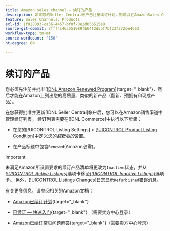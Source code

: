 ```yaml
---
title: Amazon sales channel — 续订的产品
description: 如果您的Seller Central帐户已注册续订计划，则可以在AmazonSales Channel中管理续订列表。
feature: Sales Channels, Products
exl-id: 1f828893-ca56-4457-bf8f-8e2d056515e8
source-git-commit: 7fff4c463551089fb64f2d5bf7bf23f272ce4663
workflow-type: tm+mt
source-wordcount: '150'
ht-degree: 0%

---
```


# 续订的产品

您必须先注册并批准[[!DNL Amazon Renewed Program]](https://sell.amazon.com/programs/renewed.html){target="_blank"}，然后才能在Amazon上列出您的高质量、类似的新产品（翻新、预拥有和现成产品）。

在您获得批准并更新[!DNL Seller Central]帐户后，您可以在Amazon销售渠道中管理续订列表。 续订列表需要在[!DNL Commerce]中执行以下步骤：

- 在您的[!UICONTROL Listing Settings] > [[!UICONTROL Product Listing Condition]](./product-listing-condition.md)中定义您的&#x200B;_翻新后的_&#x200B;设置。

- 在产品标题中包含`Renewed`(Amazon必需)。

>[!IMPORTANT]
>
>未满足Amazon所设置要求的续订产品清单将更改为`Inactive`状态，并从&#x200B;*[[!UICONTROL Active Listings]](./active-listings.md)*&#x200B;选项卡移至&#x200B;*[[!UICONTROL Inactive Listings]](./inactive-listings.md)*&#x200B;选项卡。 另外，[[!UICONTROL Listings Changes]日志](./listing-changes-log.md)显示`Refurbished`错误消息。

有关更多信息，请参阅相关的Amazon文档：

- [Amazon已续订计划](https://sell.amazon.com/programs/renewed.html){target="_blank"}

- [已续订 — 快速入门](https://sellercentral.amazon.com/gp/help/help.html/?itemID=201648580){target="_blank"} （需要卖方中心登录）

- [Amazon已续订常见问题解答](https://sellercentral.amazon.com/gp/help/help.html?itemID=202190060){target="_blank"}（需要卖方中心登录）
